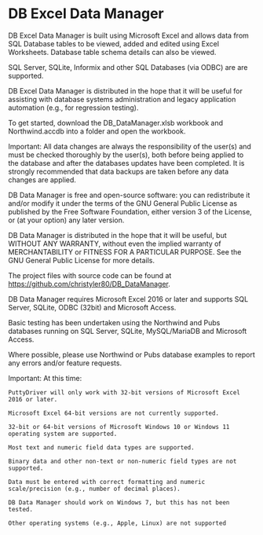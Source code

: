# DB Excel Data Manager
DB Excel Data Manager is built using Microsoft Excel and allows data from SQL Database tables to be viewed, added and edited using 
Excel Worksheets. Database table schema details can also be viewed. 

SQL Server, SQLite, Informix and other SQL Databases (via ODBC) are are supported. 

DB Excel Data Manager is distributed in the hope that it will be useful for assisting with database systems administration and 
legacy application automation (e.g., for regression testing).

To get started, download the DB_DataManager.xlsb workbook and Northwind.accdb into a folder and open the workbook.

Important: All data changes are always the responsibility of the user(s) and must be checked thoroughly by the user(s), both 
before being applied to the database and after the databases updates have been completed. It is strongly recommended 
that data backups are taken before any data changes are applied. 

DB Data Manager is free and open-source software: you can redistribute it and/or modify it under the terms of the GNU 
General Public License as published by the Free Software Foundation, either version 3 of the License, or (at your option) 
any later version. 

DB Data Manager is distributed in the hope that it will be useful, but WITHOUT ANY WARRANTY, without even the 
implied warranty of MERCHANTABILITY or FITNESS FOR A PARTICULAR PURPOSE. See the GNU General Public License 
for more details. 

The project files with source code can be found at https://github.com/christyler80/DB_DataManager. 

DB Data Manager requires Microsoft Excel 2016 or later and supports SQL Server, SQLite, ODBC (32bit) and Microsoft 
Access. 

Basic testing has been undertaken using the Northwind and Pubs databases running on SQL Server, SQLite, 
MySQL/MariaDB and Microsoft Access. 

Where possible, please use Northwind or Pubs database examples to report any errors and/or feature requests. 

Important: At this time: 

	PuttyDriver will only work with 32-bit versions of Microsoft Excel 2016 or later. 

	Microsoft Excel 64-bit versions are not currently supported. 

	32-bit or 64-bit versions of Microsoft Windows 10 or Windows 11 operating system are supported. 

	Most text and numeric field data types are supported. 

	Binary data and other non-text or non-numeric field types are not supported. 

	Data must be entered with correct formatting and numeric scale/precision (e.g., number of decimal places). 

	DB Data Manager should work on Windows 7, but this has not been tested. 

	Other operating systems (e.g., Apple, Linux) are not supported

